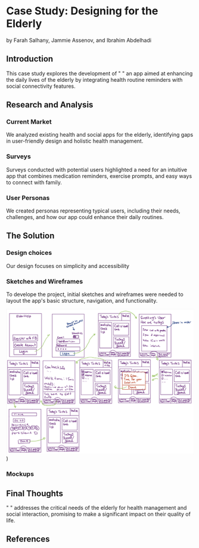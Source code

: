 # Case Study: Designing for the Elderly
by Farah Salhany, Jammie Assenov, and Ibrahim Abdelhadi

## Introduction
This case study explores the development of " " an app aimed at enhancing the daily lives of the elderly by integrating health routine reminders with social connectivity features.

## Research and Analysis

### Current Market
We analyzed existing health and social apps for the elderly, identifying gaps in user-friendly design and holistic health management.

### Surveys
Surveys conducted with potential users highlighted a need for an intuitive app that combines medication reminders, exercise prompts, and easy ways to connect with family.

### User Personas
We created personas representing typical users, including their needs, challenges, and how our app could enhance their daily routines.

## The Solution 

### Design choices
Our design focuses on simplicity and accessibility

### Sketches and Wireframes
To develope the project, initial sketches and wireframes were needed to layout the app's basic structure, navigation, and functionality.

![Initial Sketches](/assets/img/sketch.png "Initial Sketches"))

### Mockups

## Final Thoughts
" " addresses the critical needs of the elderly for health management and social interaction, promising to make a significant impact on their quality of life.

## References
